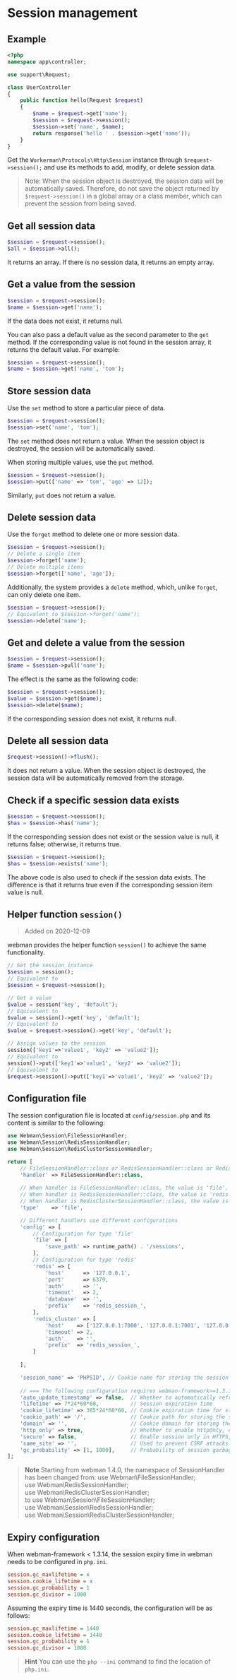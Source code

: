 # Session management

## Example
```php
<?php
namespace app\controller;

use support\Request;

class UserController
{
    public function hello(Request $request)
    {
        $name = $request->get('name');
        $session = $request->session();
        $session->set('name', $name);
        return response('hello ' . $session->get('name'));
    }
}
```

Get the `Workerman\Protocols\Http\Session` instance through `$request->session();` and use its methods to add, modify, or delete session data.

> Note: When the session object is destroyed, the session data will be automatically saved. Therefore, do not save the object returned by `$request->session()` in a global array or a class member, which can prevent the session from being saved.


## Get all session data
```php
$session = $request->session();
$all = $session->all();
```
It returns an array. If there is no session data, it returns an empty array.


## Get a value from the session
```php
$session = $request->session();
$name = $session->get('name');
```
If the data does not exist, it returns null.

You can also pass a default value as the second parameter to the `get` method. If the corresponding value is not found in the session array, it returns the default value. For example:
```php
$session = $request->session();
$name = $session->get('name', 'tom');
```


## Store session data
Use the `set` method to store a particular piece of data.
```php
$session = $request->session();
$session->set('name', 'tom');
```
The `set` method does not return a value. When the session object is destroyed, the session will be automatically saved.

When storing multiple values, use the `put` method.
```php
$session = $request->session();
$session->put(['name' => 'tom', 'age' => 12]);
```
Similarly, `put` does not return a value.


## Delete session data
Use the `forget` method to delete one or more session data.
```php
$session = $request->session();
// Delete a single item
$session->forget('name');
// Delete multiple items
$session->forget(['name', 'age']);
```

Additionally, the system provides a `delete` method, which, unlike `forget`, can only delete one item.
```php
$session = $request->session();
// Equivalent to $session->forget('name');
$session->delete('name');
```


## Get and delete a value from the session
```php
$session = $request->session();
$name = $session->pull('name');
```
The effect is the same as the following code:
```php
$session = $request->session();
$value = $session->get($name);
$session->delete($name);
```
If the corresponding session does not exist, it returns null.


## Delete all session data
```php
$request->session()->flush();
```
It does not return a value. When the session object is destroyed, the session data will be automatically removed from the storage.


## Check if a specific session data exists
```php
$session = $request->session();
$has = $session->has('name');
```
If the corresponding session does not exist or the session value is null, it returns false; otherwise, it returns true.

```php
$session = $request->session();
$has = $session->exists('name');
```
The above code is also used to check if the session data exists. The difference is that it returns true even if the corresponding session item value is null.


## Helper function `session()`
> Added on 2020-12-09

webman provides the helper function `session()` to achieve the same functionality.
```php
// Get the session instance
$session = session();
// Equivalent to
$session = $request->session();

// Get a value
$value = session('key', 'default');
// Equivalent to
$value = session()->get('key', 'default');
// Equivalent to
$value = $request->session()->get('key', 'default');

// Assign values to the session
session(['key1'=>'value1', 'key2' => 'value2']);
// Equivalent to
session()->put(['key1'=>'value1', 'key2' => 'value2']);
// Equivalent to
$request->session()->put(['key1'=>'value1', 'key2' => 'value2']);

```


## Configuration file
The session configuration file is located at `config/session.php` and its content is similar to the following:
```php
use Webman\Session\FileSessionHandler;
use Webman\Session\RedisSessionHandler;
use Webman\Session\RedisClusterSessionHandler;

return [
    // FileSessionHandler::class or RedisSessionHandler::class or RedisClusterSessionHandler::class 
    'handler' => FileSessionHandler::class,
    
    // When handler is FileSessionHandler::class, the value is 'file',
    // When handler is RedisSessionHandler::class, the value is 'redis',
    // When handler is RedisClusterSessionHandler::class, the value is 'redis_cluster' (Redis cluster)
    'type'    => 'file',

    // Different handlers use different configurations
    'config' => [
        // Configuration for type 'file'
        'file' => [
            'save_path' => runtime_path() . '/sessions',
        ],
        // Configuration for type 'redis'
        'redis' => [
            'host'      => '127.0.0.1',
            'port'      => 6379,
            'auth'      => '',
            'timeout'   => 2,
            'database'  => '',
            'prefix'    => 'redis_session_',
        ],
        'redis_cluster' => [
            'host'    => ['127.0.0.1:7000', '127.0.0.1:7001', '127.0.0.1:7001'],
            'timeout' => 2,
            'auth'    => '',
            'prefix'  => 'redis_session_',
        ]
        
    ],

    'session_name' => 'PHPSID', // Cookie name for storing the session Id
    
    // === The following configuration requires webman-framework>=1.3.14 workerman>=4.0.37 ===
    'auto_update_timestamp' => false,  // Whether to automatically refresh the session, default is off
    'lifetime' => 7*24*60*60,          // Session expiration time
    'cookie_lifetime' => 365*24*60*60, // Cookie expiration time for storing the session Id
    'cookie_path' => '/',              // Cookie path for storing the session Id
    'domain' => '',                    // Cookie domain for storing the session Id
    'http_only' => true,               // Whether to enable httpOnly, default is enabled
    'secure' => false,                 // Enable session only in HTTPS, default is off
    'same_site' => '',                 // Used to prevent CSRF attacks and user tracking, optional values: strict/lax/none
    'gc_probability' => [1, 1000],     // Probability of session garbage collection
];
```

> **Note** 
> Starting from webman 1.4.0, the namespace of SessionHandler has been changed from:
> use Webman\FileSessionHandler;  
> use Webman\RedisSessionHandler;  
> use Webman\RedisClusterSessionHandler;  
> to
> use Webman\Session\FileSessionHandler;  
> use Webman\Session\RedisSessionHandler;  
> use Webman\Session\RedisClusterSessionHandler;  



## Expiry configuration
When webman-framework < 1.3.14, the session expiry time in webman needs to be configured in `php.ini`.

```ini
session.gc_maxlifetime = x
session.cookie_lifetime = x
session.gc_probability = 1
session.gc_divisor = 1000
```

Assuming the expiry time is 1440 seconds, the configuration will be as follows:
```ini
session.gc_maxlifetime = 1440
session.cookie_lifetime = 1440
session.gc_probability = 1
session.gc_divisor = 1000
```

> **Hint**
> You can use the `php --ini` command to find the location of `php.ini`.
